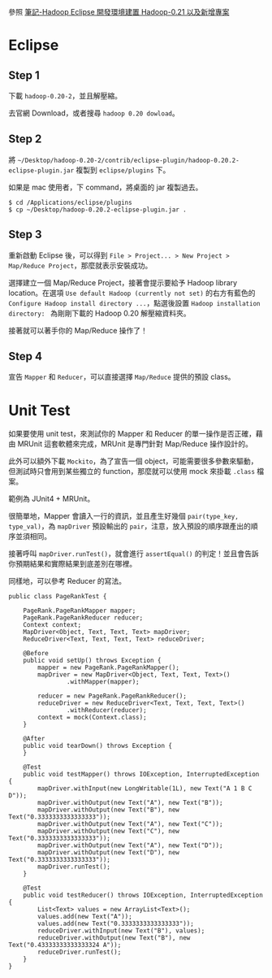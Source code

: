 參照 [筆記-Hadoop Eclipse 開發環境建置 Hadoop-0.21 以及新增專案](http://blog.xuite.net/dain198/study/46416858-%E7%AD%86%E8%A8%98-Hadoop+Eclipse+%E9%96%8B%E7%99%BC%E7%92%B0%E5%A2%83%E5%BB%BA%E7%BD%AE+Hadoop-0.21+%E4%BB%A5%E5%8F%8A%E6%96%B0%E5%A2%9E%E5%B0%88%E6%A1%88)

# Eclipse #

## Step 1 ##

下載 `hadoop-0.20-2`，並且解壓縮。

去官網 Download，或者搜尋 `hadoop 0.20 dowload`。

## Step 2 ##

將 `~/Desktop/hadoop-0.20-2/contrib/eclipse-plugin/hadoop-0.20.2-eclipse-plugin.jar` 複製到 `eclipse/plugins` 下。

如果是 mac 使用者，下 command，將桌面的 jar 複製過去。

```
$ cd /Applications/eclipse/plugins
$ cp ~/Desktop/hadoop-0.20.2-eclipse-plugin.jar .
```

## Step 3 ##

重新啟動 Eclipse 後，可以得到 `File > Project... > New Project > Map/Reduce Project`，那麼就表示安裝成功。

選擇建立一個 Map/Reduce Project，接著會提示要給予 Hadoop library location。在選項 `Use default Hadoop (currently not set)` 的右方有藍色的 `Configure Hadoop install directory ...`，點選後設置 `Hadoop installation directory: ` 為剛剛下載的 Hadoop 0.20 解壓縮資料夾。

接著就可以著手你的 Map/Reduce 操作了！

## Step 4 ##

宣告 `Mapper` 和 `Reducer`，可以直接選擇 `Map/Reduce` 提供的預設 class。

# Unit Test #

如果要使用 unit test，來測試你的 Mapper 和 Reducer 的單一操作是否正確，藉由 MRUnit 這套軟體來完成，MRUnit 是專門針對 Map/Reduce 操作設計的。

此外可以額外下載 `Mockito`，為了宣告一個 object，可能需要很多參數來驅動，但測試時只會用到某些獨立的 function，那麼就可以使用 mock 來掛載 `.class` 檔案。

範例為 JUnit4 + MRUnit。

很簡單地，Mapper 會讀入一行的資訊，並且產生好幾個 `pair(type_key, type_val)`，為 `mapDriver` 預設輸出的 `pair`，注意，放入預設的順序跟產出的順序並須相同。

接著呼叫 `mapDriver.runTest()`，就會進行 `assertEqual()` 的判定！並且會告訴你預期結果和實際結果到底差別在哪裡。

同樣地，可以參考 Reducer 的寫法。

```
public class PageRankTest {

	PageRank.PageRankMapper mapper;
	PageRank.PageRankReducer reducer;
	Context context;
	MapDriver<Object, Text, Text, Text> mapDriver;
	ReduceDriver<Text, Text, Text, Text> reduceDriver;

	@Before
	public void setUp() throws Exception {
		mapper = new PageRank.PageRankMapper();
		mapDriver = new MapDriver<Object, Text, Text, Text>()
				.withMapper(mapper);

		reducer = new PageRank.PageRankReducer();
		reduceDriver = new ReduceDriver<Text, Text, Text, Text>()
				.withReducer(reducer);
		context = mock(Context.class);
	}

	@After
	public void tearDown() throws Exception {
	}

	@Test
	public void testMapper() throws IOException, InterruptedException {
		mapDriver.withInput(new LongWritable(1L), new Text("A 1 B C D"));
		mapDriver.withOutput(new Text("A"), new Text("B"));
		mapDriver.withOutput(new Text("B"), new Text("0.3333333333333333"));
		mapDriver.withOutput(new Text("A"), new Text("C"));
		mapDriver.withOutput(new Text("C"), new Text("0.3333333333333333"));
		mapDriver.withOutput(new Text("A"), new Text("D"));
		mapDriver.withOutput(new Text("D"), new Text("0.3333333333333333"));
		mapDriver.runTest();
	}

	@Test
	public void testReducer() throws IOException, InterruptedException {
		List<Text> values = new ArrayList<Text>();
		values.add(new Text("A"));
		values.add(new Text("0.3333333333333333"));
		reduceDriver.withInput(new Text("B"), values);
		reduceDriver.withOutput(new Text("B"), new Text("0.43333333333333324 A"));
		reduceDriver.runTest();
	}
}
```